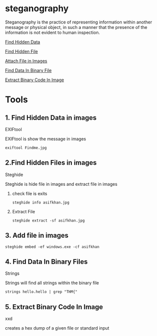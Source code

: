 # steganography

Steganography is the practice of representing information within another message or physical object,
in such a manner that the presence of the information is not evident to human inspection.

[Find Hidden Data](#find-Hidden-Data-in-images)

[Find Hidden File](#find-Hidden-File-in-images)

[Attach File in Images](#attach-file-in-images)

[Find Data In Binary File](#find-data-in-binary-file)

[Extract Binary Code In Image](#extract-binary-code-in-image)

# Tools

## 1. Find Hidden Data in images

EXIFtool 

EXIFtool is show the message in images

    exiftool Findme.jpg
    
## 2.Find Hidden Files in images

Steghide 

Steghide is hide file in images and extract file in images

1. check file is exits 

       steghide info asifkhan.jpg 
    
2. Extract File

       steghide extract -sf asifkhan.jpg 

## 3. Add file in images 

    steghide embed -ef windows.exe -cf asifkhan
    
    
## 4. Find Data In Binary Files    

Strings
  
Strings will find all strings within the binary file 
   
    strings hello.hello | grep "THM{"
    
    
## 5. Extract Binary Code In Image    

xxd

creates  a  hex  dump  of a given file or standard input

      
    
    
    
    
    
    
    
    
    
    
    
    
    
    
    
    
    
    
    
    
    
    
    
    
    
    
    

